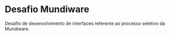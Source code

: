 # Desafio Mundiware
Desafio de desenvolvimento de interfaces referente ao processo seletivo da Mundiware.
